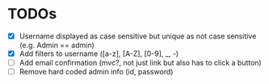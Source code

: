 # TODOs

- [X] Username displayed as case sensitive but unique as not case sensitive (e.g. Admin == admin)
- [X] Add filters to username ([a-z], [A-Z], [0-9], _, -)
- [ ] Add email confirmation (mvc?, not just link but also has to click a button)
- [ ] Remove hard coded admin info (id, password)
